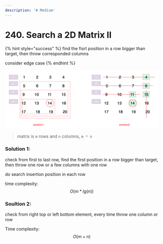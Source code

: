 ```yaml
---
description: '# Medium'
---
```


# 240. Search a 2D Matrix II

{% hint style="success" %}
find the fisrt position in a row bigger than target, then throw corresponded columns

consider edge case
{% endhint %}

![](../.gitbook/assets/wechatimg630.png)

> matrix is `m` rows and `n` columns, `m * n`

### Solution 1:

check from first to last row, find the first position in a row bigger than target, then throw one row or a few columns with one row

do search insertion position in each row

time complexity: $$O(m*lg(n))$$ 

### Soultion 2:

check from right top or left bottom element, every time throw one column or row

Time complexity: $$O(m+n)$$ 




